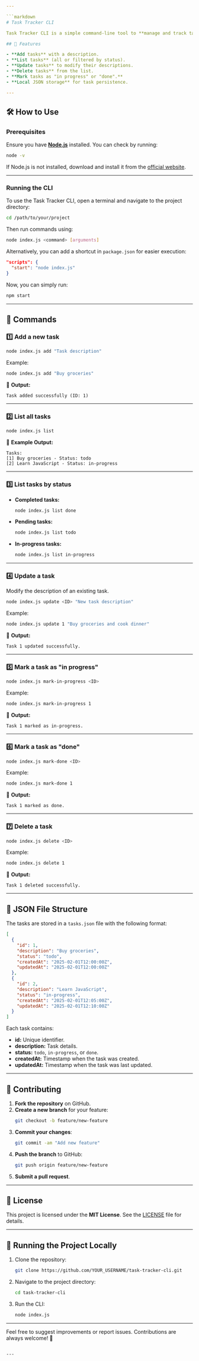 ```yaml
---

```markdown
# Task Tracker CLI

Task Tracker CLI is a simple command-line tool to **manage and track tasks** efficiently. It allows you to **add, update, delete**, and **mark tasks as in progress or done**. Tasks are stored in a JSON file, ensuring easy data persistence.

## 🚀 Features

- **Add tasks** with a description.
- **List tasks** (all or filtered by status).
- **Update tasks** to modify their descriptions.
- **Delete tasks** from the list.
- **Mark tasks as "in progress" or "done".**
- **Local JSON storage** for task persistence.

---
```


## 🛠️ How to Use

### Prerequisites

Ensure you have **[Node.js](https://nodejs.org/)** installed. You can check by running:

```bash
node -v
```

If Node.js is not installed, download and install it from the [official website](https://nodejs.org/).

---

### Running the CLI

To use the Task Tracker CLI, open a terminal and navigate to the project directory:

```bash
cd /path/to/your/project
```

Then run commands using:

```bash
node index.js <command> [arguments]
```

Alternatively, you can add a shortcut in `package.json` for easier execution:

```json
"scripts": {
  "start": "node index.js"
}
```

Now, you can simply run:

```bash
npm start
```

---

## 📌 Commands

### 1️⃣ Add a new task

```bash
node index.js add "Task description"
```

Example:

```bash
node index.js add "Buy groceries"
```

📌 **Output:**
```
Task added successfully (ID: 1)
```

---

### 2️⃣ List all tasks

```bash
node index.js list
```

📌 **Example Output:**
```
Tasks:
[1] Buy groceries - Status: todo
[2] Learn JavaScript - Status: in-progress
```

---

### 3️⃣ List tasks by status

- **Completed tasks:**
  ```bash
  node index.js list done
  ```

- **Pending tasks:**
  ```bash
  node index.js list todo
  ```

- **In-progress tasks:**
  ```bash
  node index.js list in-progress
  ```

---

### 4️⃣ Update a task

Modify the description of an existing task.

```bash
node index.js update <ID> "New task description"
```

Example:

```bash
node index.js update 1 "Buy groceries and cook dinner"
```

📌 **Output:**
```
Task 1 updated successfully.
```

---

### 5️⃣ Mark a task as "in progress"

```bash
node index.js mark-in-progress <ID>
```

Example:

```bash
node index.js mark-in-progress 1
```

📌 **Output:**
```
Task 1 marked as in-progress.
```

---

### 6️⃣ Mark a task as "done"

```bash
node index.js mark-done <ID>
```

Example:

```bash
node index.js mark-done 1
```

📌 **Output:**
```
Task 1 marked as done.
```

---

### 7️⃣ Delete a task

```bash
node index.js delete <ID>
```

Example:

```bash
node index.js delete 1
```

📌 **Output:**
```
Task 1 deleted successfully.
```

---

## 📂 JSON File Structure

The tasks are stored in a `tasks.json` file with the following format:

```json
[
  {
    "id": 1,
    "description": "Buy groceries",
    "status": "todo",
    "createdAt": "2025-02-01T12:00:00Z",
    "updatedAt": "2025-02-01T12:00:00Z"
  },
  {
    "id": 2,
    "description": "Learn JavaScript",
    "status": "in-progress",
    "createdAt": "2025-02-01T12:05:00Z",
    "updatedAt": "2025-02-01T12:10:00Z"
  }
]
```

Each task contains:

- **id:** Unique identifier.
- **description:** Task details.
- **status:** `todo`, `in-progress`, or `done`.
- **createdAt:** Timestamp when the task was created.
- **updatedAt:** Timestamp when the task was last updated.

---

## 🤝 Contributing

1. **Fork the repository** on GitHub.
2. **Create a new branch** for your feature:  
   ```bash
   git checkout -b feature/new-feature
   ```
3. **Commit your changes**:  
   ```bash
   git commit -am "Add new feature"
   ```
4. **Push the branch** to GitHub:  
   ```bash
   git push origin feature/new-feature
   ```
5. **Submit a pull request**.

---

## 📜 License

This project is licensed under the **MIT License**. See the [LICENSE](LICENSE) file for details.

---

## 🔧 Running the Project Locally

1. Clone the repository:

   ```bash
   git clone https://github.com/YOUR_USERNAME/task-tracker-cli.git
   ```

2. Navigate to the project directory:

   ```bash
   cd task-tracker-cli
   ```

3. Run the CLI:

   ```bash
   node index.js
   ```

---

Feel free to suggest improvements or report issues. Contributions are always welcome! 🚀
```

---